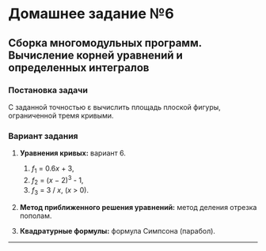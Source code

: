 # Домашнее задание №6
## Сборка многомодульных программ. Вычисление корней уравнений и определенных интегралов

### Постановка задачи
С заданной точностью ε вычислить площадь плоской фигуры, ограниченной тремя кривыми.

### Вариант задания
1. **Уравнения кривых:** вариант 6.
   1. <var>f</var><sub>1</sub> = 0.6<var>x</var> + 3,
   2. <var>f</var><sub>2</sub> = (<var>x</var> − 2)<sup>3</sup> - 1,
   3. <var>f</var><sub>3</sub> = 3 / <var>x</var>,  (<var>x</var> > 0).

3. **Метод приближенного решения уравнений:** метод деления отрезка пополам.
4. **Квадратурные формулы:** формула Симпсона (парабол). 

---

